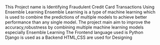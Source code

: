 This Project name is Identifying Fraudulent Credit Card Transactions Using Ensemble Learning
Ensemble Learning is a type of machine learning which is used to combine the predictions of multiple models to achieve better performance than any single model.
The project main aim to improve the accuracy,robustness by combining multiple machine learning models especially Ensemble Learning
The Frontend language used is Python
Django is used as a Backend
HTML,CSS are used for Designing
